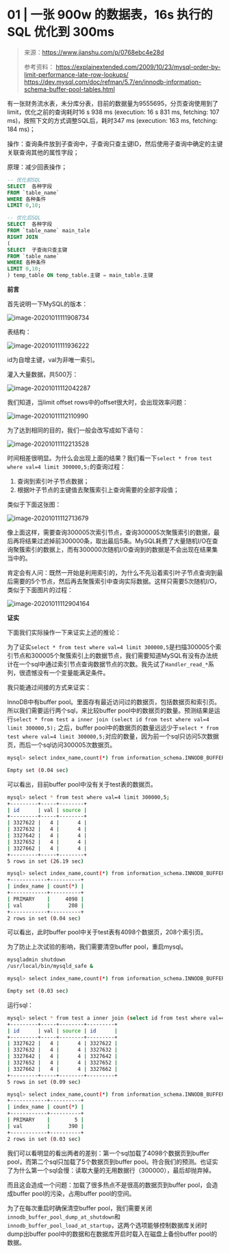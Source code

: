 # 01 | 一张 900w 的数据表，16s 执行的 SQL 优化到 300ms

> 来源：https://www.jianshu.com/p/0768ebc4e28d
>
> 参考资料：
> https://explainextended.com/2009/10/23/mysql-order-by-limit-performance-late-row-lookups/
> https://dev.mysql.com/doc/refman/5.7/en/innodb-information-schema-buffer-pool-tables.html

有一张财务流水表，未分库分表，目前的数据量为9555695，分页查询使用到了limit，优化之前的查询耗时16 s 938 ms (execution: 16 s 831 ms, fetching: 107 ms)，按照下文的方式调整SQL后，耗时347 ms (execution: 163 ms, fetching: 184 ms)；

操作：查询条件放到子查询中，子查询只查主键ID，然后使用子查询中确定的主键关联查询其他的属性字段；

原理：减少回表操作；

```sql
-- 优化前SQL
SELECT  各种字段
FROM `table_name`
WHERE 各种条件
LIMIT 0,10;
```

```sql
-- 优化后SQL
SELECT  各种字段
FROM `table_name` main_tale
RIGHT JOIN 
(
SELECT  子查询只查主键
FROM `table_name`
WHERE 各种条件
LIMIT 0,10;
) temp_table ON temp_table.主键 = main_table.主键
```

**前言**

首先说明一下MySQL的版本：

![image-20201011111908734](https://gitee.com/yanglu_u/ImgRepository/raw/master/images/image-20201011111908734.png)

表结构：

![image-20201011111936222](https://gitee.com/yanglu_u/ImgRepository/raw/master/images/image-20201011111936222.png)

id为自增主键，val为非唯一索引。

灌入大量数据，共500万：

![image-20201011112042287](https://gitee.com/yanglu_u/ImgRepository/raw/master/images/image-20201011112042287.png)

我们知道，当limit offset rows中的offset很大时，会出现效率问题：

![image-20201011112110990](https://gitee.com/yanglu_u/ImgRepository/raw/master/images/image-20201011112110990.png)

为了达到相同的目的，我们一般会改写成如下语句：

![image-20201011112213528](https://gitee.com/yanglu_u/ImgRepository/raw/master/images/image-20201011112213528.png)

时间相差很明显。为什么会出现上面的结果？我们看一下`select * from test where val=4 limit 300000,5;`的查询过程：

1. 查询到索引叶子节点数据；
2. 根据叶子节点的主键值去聚簇索引上查询需要的全部字段值；

类似于下面这张图：

![image-20201011112713679](https://gitee.com/yanglu_u/ImgRepository/raw/master/images/image-20201011112713679.png)

像上面这样，需要查询300005次索引节点，查询300005次聚簇索引的数据，最后再将结果过滤掉前300000条，取出最后5条。MySQL耗费了大量随机I/O在查询聚簇索引的数据上，而有300000次随机I/O查询到的数据是不会出现在结果集当中的。

肯定会有人问：既然一开始是利用索引的，为什么不先沿着索引叶子节点查询到最后需要的5个节点，然后再去聚簇索引中查询实际数据。这样只需要5次随机I/O，类似于下面图片的过程：

![image-20201011112904164](https://gitee.com/yanglu_u/ImgRepository/raw/master/images/image-20201011112904164.png)

**证实**

下面我们实际操作一下来证实上述的推论：

为了证实`select * from test where val=4 limit 300000,5`是扫描300005个索引节点和300005个聚簇索引上的数据节点，我们需要知道MySQL有没有办法统计在一个sql中通过索引节点查询数据节点的次数。我先试了`Handler_read_*`系列，很遗憾没有一个变量能满足条件。

我只能通过间接的方式来证实：

InnoDB中有buffer pool。里面存有最近访问过的数据页，包括数据页和索引页。所以我们需要运行两个sql，来比较buffer pool中的数据页的数量。预测结果是运行`select * from test a inner join (select id from test where val=4 limit 300000,5);` 之后，buffer pool中的数据页的数量远远少于`select * from test where val=4 limit 300000,5;`对应的数量，因为前一个sql只访问5次数据页，而后一个sql访问300005次数据页。

```bash
mysql> select index_name,count(*) from information_schema.INNODB_BUFFER_PAGE where INDEX_NAME in('val','primary') and TABLE_NAME like '%test%' group by index_name;

Empty set (0.04 sec)
```

可以看出，目前buffer pool中没有关于test表的数据页。

```bash
mysql> select * from test where val=4 limit 300000,5;
+---------+-----+--------+
| id      | val | source |
+---------+-----+--------+
| 3327622 |   4 |      4 |
| 3327632 |   4 |      4 |
| 3327642 |   4 |      4 |
| 3327652 |   4 |      4 |
| 3327662 |   4 |      4 |
+---------+-----+--------+
5 rows in set (26.19 sec)

mysql> select index_name,count(*) from information_schema.INNODB_BUFFER_PAGE where INDEX_NAME in('val','primary') and TABLE_NAME like '%test%' group by index_name;
+------------+----------+
| index_name | count(*) |
+------------+----------+
| PRIMARY    |     4098 |
| val        |      208 |
+------------+----------+
2 rows in set (0.04 sec)
```

可以看出，此时buffer pool中关于test表有4098个数据页，208个索引页。

为了防止上次试验的影响，我们需要清空buffer pool，重启mysql。

```bash
mysqladmin shutdown
/usr/local/bin/mysqld_safe &
```

```bash
mysql> select index_name,count(*) from information_schema.INNODB_BUFFER_PAGE where INDEX_NAME in('val','primary') and TABLE_NAME like '%test%' group by index_name;

Empty set (0.03 sec)
```

运行sql：

```bash
mysql> select * from test a inner join (select id from test where val=4 limit 300000,5) b on a.id=b.id;
+---------+-----+--------+---------+
| id      | val | source | id      |
+---------+-----+--------+---------+
| 3327622 |   4 |      4 | 3327622 |
| 3327632 |   4 |      4 | 3327632 |
| 3327642 |   4 |      4 | 3327642 |
| 3327652 |   4 |      4 | 3327652 |
| 3327662 |   4 |      4 | 3327662 |
+---------+-----+--------+---------+
5 rows in set (0.09 sec)

mysql> select index_name,count(*) from information_schema.INNODB_BUFFER_PAGE where INDEX_NAME in('val','primary') and TABLE_NAME like '%test%' group by index_name;
+------------+----------+
| index_name | count(*) |
+------------+----------+
| PRIMARY    |        5 |
| val        |      390 |
+------------+----------+
2 rows in set (0.03 sec)
```

我们可以看明显的看出两者的差别：第一个sql加载了4098个数据页到buffer pool，而第二个sql只加载了5个数据页到buffer pool。符合我们的预测。也证实了为什么第一个sql会慢：读取大量的无用数据行（300000），最后却抛弃掉。

而且这会造成一个问题：加载了很多热点不是很高的数据页到buffer pool，会造成buffer pool的污染，占用buffer pool的空间。

为了在每次重启时确保清空buffer pool，我们需要关闭`innodb_buffer_pool_dump_at_shutdown`和`innodb_buffer_pool_load_at_startup`，这两个选项能够控制数据库关闭时dump出buffer pool中的数据和在数据库开启时载入在磁盘上备份buffer pool的数据。
